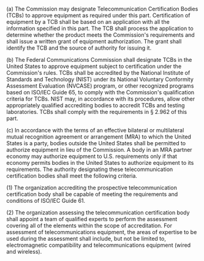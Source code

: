 (a) The Commission may designate Telecommunication Certification Bodies (TCBs) to approve equipment as required under this part. Certification of equipment by a TCB shall be based on an application with all the information specified in this part. The TCB shall process the application to determine whether the product meets the Commission's requirements and shall issue a written grant of equipment authorization. The grant shall identify the TCB and the source of authority for issuing it.

(b) The Federal Communications Commission shall designate TCBs in the United States to approve equipment subject to certification under the Commission's rules. TCBs shall be accredited by the National Institute of Standards and Technology (NIST) under its National Voluntary Conformity Assessment Evaluation (NVCASE) program, or other recognized programs based on ISO/IEC Guide 65, to comply with the Commission's qualification criteria for TCBs. NIST may, in accordance with its procedures, allow other appropriately qualified accrediting bodies to accredit TCBs and testing laboratories. TCBs shall comply with the requirements in § 2.962 of this part.

(c) In accordance with the terms of an effective bilateral or multilateral mutual recognition agreement or arrangement (MRA) to which the United States is a party, bodies outside the United States shall be permitted to authorize equipment in lieu of the Commission. A body in an MRA partner economy may authorize equipment to U.S. requirements only if that economy permits bodies in the United States to authorize equipment to its requirements. The authority designating these telecommunication certification bodies shall meet the following criteria.

(1) The organization accrediting the prospective telecommunication certification body shall be capable of meeting the requirements and conditions of ISO/IEC Guide 61.

(2) The organization assessing the telecommunication certification body shall appoint a team of qualified experts to perform the assessment covering all of the elements within the scope of accreditation. For assessment of telecommunications equipment, the areas of expertise to be used during the assessment shall include, but not be limited to, electromagnetic compatibility and telecommunications equipment (wired and wireless).

